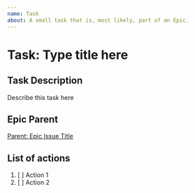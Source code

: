```yaml
---
name: Task
about: A small task that is, most likely, part of an Epic.
---
```


<!-- Issue Title should mirror the Task Title. -->

# Task: Type title here


## Task Description
Describe this task here


## Epic Parent
<!-- The link below should link to its Epic Parent. -->
[Parent: Epic Issue Title](https://github.com/cupum/general/issues/1)


## List of actions
1. [ ] Action 1
2. [ ] Action 2


<!-- Assign task to someone -->
<!-- Add labels if needed -->
<!-- Register with project -->
<!-- Define milestone if needed --> 